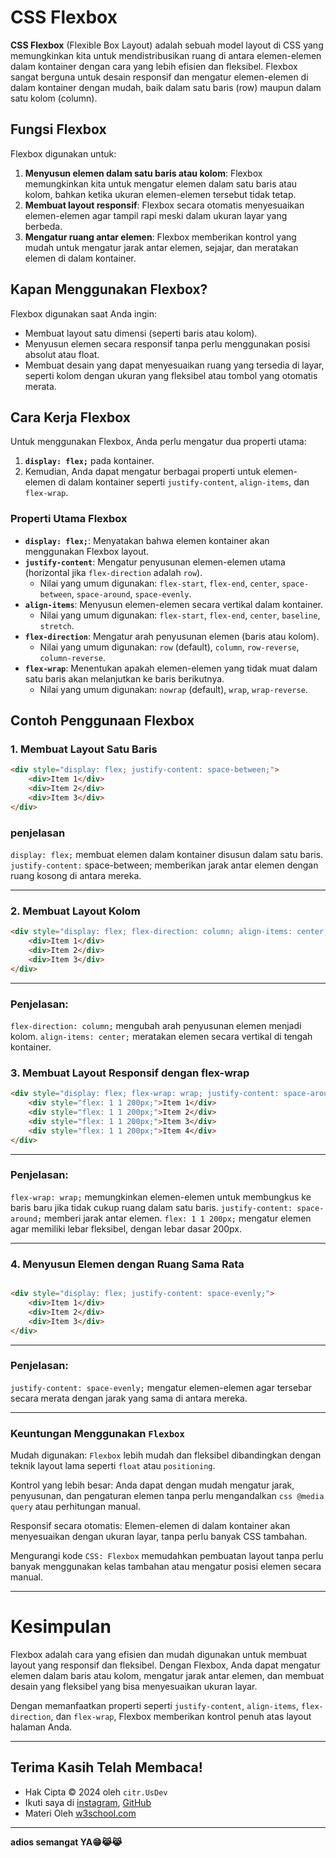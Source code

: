 # CSS Flexbox

**CSS Flexbox** (Flexible Box Layout) adalah sebuah model layout di CSS yang memungkinkan kita untuk mendistribusikan ruang di antara elemen-elemen dalam kontainer dengan cara yang lebih efisien dan fleksibel. Flexbox sangat berguna untuk desain responsif dan mengatur elemen-elemen di dalam kontainer dengan mudah, baik dalam satu baris (row) maupun dalam satu kolom (column).

## Fungsi Flexbox

Flexbox digunakan untuk:
1. **Menyusun elemen dalam satu baris atau kolom**: Flexbox memungkinkan kita untuk mengatur elemen dalam satu baris atau kolom, bahkan ketika ukuran elemen-elemen tersebut tidak tetap.
2. **Membuat layout responsif**: Flexbox secara otomatis menyesuaikan elemen-elemen agar tampil rapi meski dalam ukuran layar yang berbeda.
3. **Mengatur ruang antar elemen**: Flexbox memberikan kontrol yang mudah untuk mengatur jarak antar elemen, sejajar, dan meratakan elemen di dalam kontainer.

## Kapan Menggunakan Flexbox?

Flexbox digunakan saat Anda ingin:
- Membuat layout satu dimensi (seperti baris atau kolom).
- Menyusun elemen secara responsif tanpa perlu menggunakan posisi absolut atau float.
- Membuat desain yang dapat menyesuaikan ruang yang tersedia di layar, seperti kolom dengan ukuran yang fleksibel atau tombol yang otomatis merata.

## Cara Kerja Flexbox

Untuk menggunakan Flexbox, Anda perlu mengatur dua properti utama:
1. **`display: flex;`** pada kontainer.
2. Kemudian, Anda dapat mengatur berbagai properti untuk elemen-elemen di dalam kontainer seperti `justify-content`, `align-items`, dan `flex-wrap`.

### Properti Utama Flexbox

- **`display: flex;`**: Menyatakan bahwa elemen kontainer akan menggunakan Flexbox layout.
- **`justify-content`**: Mengatur penyusunan elemen-elemen utama (horizontal jika `flex-direction` adalah `row`).
  - Nilai yang umum digunakan: `flex-start`, `flex-end`, `center`, `space-between`, `space-around`, `space-evenly`.
- **`align-items`**: Menyusun elemen-elemen secara vertikal dalam kontainer.
  - Nilai yang umum digunakan: `flex-start`, `flex-end`, `center`, `baseline`, `stretch`.
- **`flex-direction`**: Mengatur arah penyusunan elemen (baris atau kolom).
  - Nilai yang umum digunakan: `row` (default), `column`, `row-reverse`, `column-reverse`.
- **`flex-wrap`**: Menentukan apakah elemen-elemen yang tidak muat dalam satu baris akan melanjutkan ke baris berikutnya.
  - Nilai yang umum digunakan: `nowrap` (default), `wrap`, `wrap-reverse`.

## Contoh Penggunaan Flexbox

### 1. Membuat Layout Satu Baris

```html
<div style="display: flex; justify-content: space-between;">
    <div>Item 1</div>
    <div>Item 2</div>
    <div>Item 3</div>
</div>
```

### penjelasan
`display: flex;` membuat elemen dalam kontainer disusun dalam satu baris.
`justify-content:` space-between; memberikan jarak antar elemen dengan ruang kosong di antara mereka.


---

### 2. Membuat Layout Kolom
```html
<div style="display: flex; flex-direction: column; align-items: center;">
    <div>Item 1</div>
    <div>Item 2</div>
    <div>Item 3</div>
</div>
```

---

### Penjelasan:

`flex-direction: column;` mengubah arah penyusunan elemen menjadi kolom.
`align-items: center;` meratakan elemen secara vertikal di tengah kontainer.

### 3. Membuat Layout Responsif dengan flex-wrap
```html
<div style="display: flex; flex-wrap: wrap; justify-content: space-around;">
    <div style="flex: 1 1 200px;">Item 1</div>
    <div style="flex: 1 1 200px;">Item 2</div>
    <div style="flex: 1 1 200px;">Item 3</div>
    <div style="flex: 1 1 200px;">Item 4</div>
</div>
```
---

### Penjelasan:

`flex-wrap: wrap;` memungkinkan elemen-elemen untuk membungkus ke baris baru jika tidak cukup ruang dalam satu baris.
`justify-content: space-around;` memberi jarak antar elemen.
`flex: 1 1 200px;` mengatur elemen agar memiliki lebar fleksibel, dengan lebar dasar 200px.

---

### 4. Menyusun Elemen dengan Ruang Sama Rata
```html

<div style="display: flex; justify-content: space-evenly;">
    <div>Item 1</div>
    <div>Item 2</div>
    <div>Item 3</div>
</div>
```

---

### Penjelasan:

`justify-content: space-evenly;` mengatur elemen-elemen agar tersebar secara merata dengan jarak yang sama di antara mereka.

---

### Keuntungan Menggunakan `Flexbox`

Mudah digunakan: `Flexbox` lebih mudah dan fleksibel dibandingkan dengan teknik layout lama seperti `float` atau `positioning`.

Kontrol yang lebih besar: Anda dapat dengan mudah mengatur jarak, penyusunan, dan pengaturan elemen tanpa perlu mengandalkan ```css
@media query``` atau perhitungan manual.

Responsif secara otomatis: Elemen-elemen di dalam kontainer akan menyesuaikan dengan ukuran layar, tanpa perlu banyak CSS tambahan.

Mengurangi kode `CSS: Flexbox` memudahkan pembuatan layout tanpa perlu banyak menggunakan kelas tambahan atau mengatur posisi elemen secara manual.

---

# Kesimpulan

Flexbox adalah cara yang efisien dan mudah digunakan untuk membuat layout yang responsif dan fleksibel. Dengan Flexbox, Anda dapat mengatur elemen dalam baris atau kolom, mengatur jarak antar elemen, dan membuat desain yang fleksibel yang bisa menyesuaikan ukuran layar.

Dengan memanfaatkan properti seperti `justify-content`, `align-items`, `flex-direction`, dan `flex-wrap`, Flexbox memberikan kontrol penuh atas layout halaman Anda.

---
## Terima Kasih Telah Membaca!

- Hak Cipta &copy; 2024 oleh `citr.UsDev`
- Ikuti saya di [instagram](https://www.instagram.com/citr.usdev/), [GitHub](https://github.com/lua99w)
- Materi Oleh [w3school.com](https://www.w3school.com)
---

**adios semangat YA😁😹😹**

